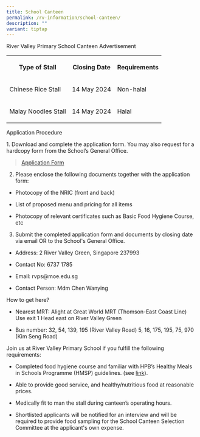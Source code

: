 ```yaml
---
title: School Canteen
permalink: /rv-information/school-canteen/
description: ""
variant: tiptap
---
```

<p>River Valley Primary School Canteen Advertisement</p>
<table>
<tbody>
<tr>
<th rowspan="1" colspan="1">
<p>Type of Stall</p>
</th>
<th rowspan="1" colspan="1">
<p>Closing Date</p>
</th>
<th rowspan="1" colspan="1">
<p>Requirements</p>
</th>
</tr>
<tr>
<td rowspan="1" colspan="1">
<p>Chinese Rice Stall</p>
</td>
<td rowspan="1" colspan="1">
<p>14 May 2024</p>
</td>
<td rowspan="1" colspan="1">
<p>Non-halal</p>
</td>
</tr>
<tr>
<td rowspan="1" colspan="1">
<p>Malay Noodles Stall</p>
</td>
<td rowspan="1" colspan="1">
<p>14 May 2024</p>
</td>
<td rowspan="1" colspan="1">
<p>Halal</p>
</td>
</tr>
</tbody>
</table>
<p>Application Procedure</p>
<p>1. Download and complete the application form. You may also request for
a hardcopy form from the School’s General Office.</p>
<blockquote>
<p><a href="/files/school%20canteen%20application%20form.pdf" rel="noopener noreferrer nofollow" target="_blank">Application Form</a>
</p>
</blockquote>
<ol start="2" data-tight="true" class="tight">
<li>
<p>Please enclose the following documents together with the application form:</p>
</li>
</ol>
<ul data-tight="true" class="tight">
<li>
<p>Photocopy of the NRIC (front and back)</p>
</li>
<li>
<p>List of proposed menu and pricing for all items</p>
</li>
<li>
<p>Photocopy of relevant certificates such as Basic Food Hygiene Course,
etc</p>
</li>
</ul>
<ol start="3" data-tight="true" class="tight">
<li>
<p>Submit the completed application form and documents by closing date via
email OR to the School's General Office.</p>
</li>
</ol>
<ul data-tight="true" class="tight">
<li>
<p>Address: 2 River Valley Green, Singapore 237993</p>
</li>
<li>
<p>Contact No: 6737 1785</p>
</li>
<li>
<p>Email: rvps@moe.edu.sg</p>
</li>
<li>
<p>Contact Person: Mdm Chen Wanying</p>
</li>
</ul>
<p>How to get here?</p>
<ul data-tight="true" class="tight">
<li>
<p>Nearest MRT: Alight at Great World MRT (Thomson-East Coast Line) Use exit
1 Head east on River Valley Green</p>
</li>
<li>
<p>Bus number: 32, 54, 139, 195 (River Valley Road) 5, 16, 175, 195, 75,
970 (Kim Seng Road)</p>
</li>
</ul>
<p>Join us at River Valley Primary School if you fulfill the following requirements:</p>
<ul data-tight="true" class="tight">
<li>
<p>Completed food hygiene course and familiar with HPB’s Healthy Meals in
Schools Programme (HMSP) guidelines. (see <a href="https://www.hpb.gov.sg/schools/school-programmes/healthy-meals-in-schools-programme" rel="noopener noreferrer nofollow" target="_blank">link</a>).</p>
</li>
<li>
<p>Able to provide good service, and healthy/nutritious food at reasonable
prices.</p>
</li>
<li>
<p>Medically fit to man the stall during canteen’s operating hours.</p>
</li>
<li>
<p>Shortlisted applicants will be notified for an interview and will be required
to provide food sampling for the School Canteen Selection Committee at
the applicant's own expense.</p>
</li>
</ul>
<p></p>